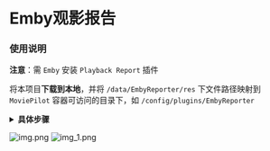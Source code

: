 # Emby观影报告

### 使用说明

**注意**：需 `Emby` 安装 `Playback Report` 插件

将本项目**下载到本地**，并将 `/data/EmbyReporter/res` 下文件路径映射到 `MoviePilot` 容器可访问的目录下，如 `/config/plugins/EmbyReporter`

<details>
  <summary> <b>具体步骤</b> </summary>

  1. 下载源码：`git clone https://github.com/thsrite/MoviePilot-Plugins.git` 或者从网页直接下载并解压
  2. 复制 `/data/EmbyReporter/res` 到容器可访问目录，如 `/config/plugins/EmbyReporter`
  3. 配置该插件的素材路径 `/config/plugins/EmbyReporter/`，如下面图中所示
  4. 立即运行一次，如果网络正常，`tg` 通道已配置的话，`tg` 即可收到推送

</details>

![img.png](../img/EmbyReporter/img.png)
![img_1.png](../img/EmbyReporter/img_1.png)

